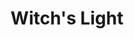 ---
layout: gamepage
lang: "it"
title: "Witch's Light"

game: "Il Gioco"
game-description: "🐀 Trasformati in un ratto alla luce della luna<br>
🐀 Uccidi le guardie<br>
🐀 Fai attenzione alla tua salute<br>
🔮 Torna strega alla luce delle torce<br>
🔮 Nasconditi dalle guardie<br>
🩸 La tua salute determina la tua perdita di sangue<br>
🩸 Fuggi dalla prigione!<br>"

development: "Sviluppo"
development-description: "wa"

controls: "Comandi"
controls-description: "⌨️ WASD per muoversi<br>
🎮 Joystick sinistro per muoversi"

credits: "Credits"
credits-description: "🔥 Musica del gameplay: Behind the Curtain of Deceit di StudioKolomna"

cover_image: "/assets/WitchsLight/witchslight_banner.png"
background_image: "/assets/WitchsLight/witchslight_background.png"
background_color: "#615aed"

gallery:
  - "/assets/WitchsLight/1.jpg"

lang_links:
  it: "/it/projects/witchslight.html"
  en: "/en/projects/witchslight.html"

font: "/assets/WitchsLight/Rakkas-Regular.ttf"

gamePage: "https://ary-and-navy.itch.io/witchs-light"
download: "Scarica exe"
visitSite: "Apri su Itch.io!"

gameName: "witchslight"
---
